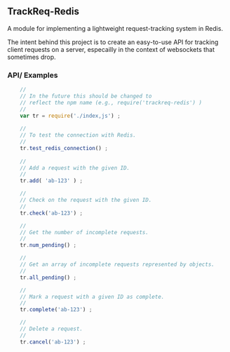 ## TrackReq-Redis

A module for implementing a lightweight request-tracking system in Redis. 

The intent behind this project is to create an easy-to-use API for tracking client requests on a server, especailly in the context of websockets that sometimes drop. 

### API/ Examples 
```javascript
    // 
    // In the future this should be changed to 
    // reflect the npm name (e.g., require('trackreq-redis') )
    // 
    var tr = require('./index,js') ;
    
    // 
    // To test the connection with Redis.
    // 
    tr.test_redis_connection() ;
 
    // 
    // Add a request with the given ID. 
    // 
    tr.add( 'ab-123' ) ;

    // 
    // Check on the request with the given ID.
    // 
    tr.check('ab-123') ;

    // 
    // Get the number of incomplete requests.
    // 
    tr.num_pending() ;

    // 
    // Get an array of incomplete requests represented by objects.
    // 
    tr.all_pending() ;

    // 
    // Mark a request with a given ID as complete.
    // 
    tr.complete('ab-123') ;

    // 
    // Delete a request.
    // 
    tr.cancel('ab-123') ;
```


